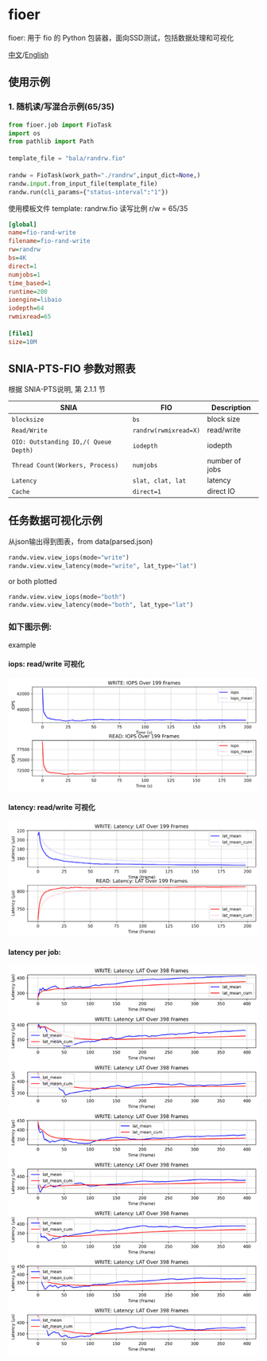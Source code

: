 # fioer
fioer: 用于 fio 的 Python 包装器，面向SSD测试，包括数据处理和可视化

[中文](./README_CN.md)/[English](./README.md)

## 使用示例 
### 1. 随机读/写混合示例(65/35)

```python
from fioer.job import FioTask
import os
from pathlib import Path

template_file = "bala/randrw.fio"

randw = FioTask(work_path="./randrw",input_dict=None,)
randw.input.from_input_file(template_file)
randw.run(cli_params={"status-interval":"1"})
```

使用模板文件 template: randrw.fio
读写比例 r/w = 65/35
```ini
[global]
name=fio-rand-write
filename=fio-rand-write
rw=randrw
bs=4K
direct=1
numjobs=1
time_based=1
runtime=200
ioengine=libaio
iodepth=64
rwmixread=65

[file1]
size=10M

```


## SNIA-PTS-FIO 参数对照表
根据 SNIA-PTS说明, 第 2.1.1 节

| SNIA  | FIO  | Description |
| --- | --- | --- |
| `blocksize` | `bs` | block size |
| `Read/Write` | `randrw(rwmixread=X)` | read/write |
| `OIO: Outstanding IO,/( Queue Depth)` | `iodepth` | iodepth |
| `Thread Count(Workers, Process)` | `numjobs` | number of jobs |
| `Latency` | `slat, clat, lat` | latency |
| `Cache` | `direct=1` | direct IO |



## 任务数据可视化示例
从json输出得到图表，from data(parsed.json)

```python
randw.view.view_iops(mode="write")
randw.view.view_latency(mode="write", lat_type="lat")
```
or both plotted
```python
randw.view.view_iops(mode="both")
randw.view.view_latency(mode="both", lat_type="lat")
```

### 如下图示例:

example
#### iops: read/write 可视化
![iops](./images/iops_rw.png)
#### latency: read/write 可视化
![latency](./images/lat_rw.png)
#### latency per job:
![latency-total](./images/lat_perjob.png)